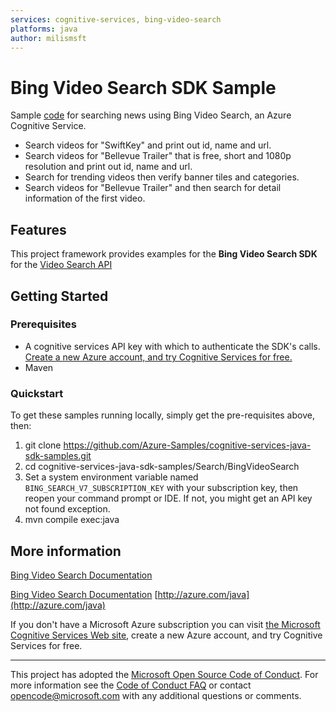 ```yaml
---
services: cognitive-services, bing-video-search
platforms: java
author: milismsft
---
```


# Bing Video Search SDK Sample ##

Sample [code](https://github.com/Azure-Samples/cognitive-services-java-sdk-samples/tree/master/Search/BingVideoSearch) for searching news using Bing Video Search, an Azure Cognitive Service.
- Search videos for "SwiftKey" and print out id, name and url.
- Search videos for "Bellevue Trailer" that is free, short and 1080p resolution and print out id, name and url.
- Search for trending videos then verify banner tiles and categories.
- Search videos for "Bellevue Trailer" and then search for detail information of the first video.

## Features

This project framework provides examples for the **Bing Video Search SDK** for the [Video Search API](https://azure.microsoft.com/en-us/services/cognitive-services/)

## Getting Started

### Prerequisites

- A cognitive services API key with which to authenticate the SDK's calls. [Create a new Azure account, and try Cognitive Services for free.](https://azure.microsoft.com/free/cognitive-services/)
- Maven

### Quickstart

To get these samples running locally, simply get the pre-requisites above, then:

1. git clone https://github.com/Azure-Samples/cognitive-services-java-sdk-samples.git
2. cd cognitive-services-java-sdk-samples/Search/BingVideoSearch
3. Set a system environment variable named `BING_SEARCH_V7_SUBSCRIPTION_KEY` with your subscription key, 
   then reopen your command prompt or IDE. If not, you might get an API key not found exception.
4. mvn compile exec:java

## More information ##
[Bing Video Search Documentation](https://docs.microsoft.com/en-us/azure/cognitive-services/Bing-Video-Search/)

[Bing Video Search Documentation](https://docs.microsoft.com/en-us/azure/cognitive-services/Bing-Video-Search/)
[http://azure.com/java](http://azure.com/java)

If you don't have a Microsoft Azure subscription you can visit [the Microsoft Cognitive Services Web site](https://azure.microsoft.com/free/cognitive-services/), create a new Azure account, and try Cognitive Services for free.

---

This project has adopted the [Microsoft Open Source Code of Conduct](https://opensource.microsoft.com/codeofconduct/). For more information see the [Code of Conduct FAQ](https://opensource.microsoft.com/codeofconduct/faq/) or contact [opencode@microsoft.com](mailto:opencode@microsoft.com) with any additional questions or comments.
